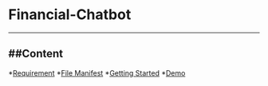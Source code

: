 # Financial-Chatbot
---
##Content
---
*[Requirement](#1)
*[File Manifest](#2)
*[Getting Started](#3)
*[Demo](#4)
